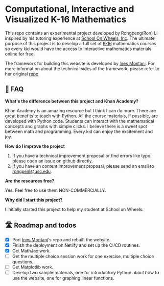 # Computational, Interactive and Visualized K-16 Mathematics

This repo contains an experimental project developed by Rongpeng(Ron) Li inspired by his tutoring experience at [School On Wheels, Inc](schoolonwheels.org). The ultimate purpose of this project is to develop a full set of [K-16](https://en.wikipedia.org/wiki/K%E2%80%9316) mathematics courses so every kid would have the access to interactive mathematics materials online for free.

The framework for building this website is developed by [Ines Montani](https://github.com/ines). For more information about the technical sides of the framework, please refer to her original [repo](https://github.com/ines/spacy-course).

## 💁 FAQ

**What's the difference between this project and Khan Academy?** 

Khan Academy is an amazing resource but I think I can do more. There are great benefits to teach with Python. All the course materials, if possible, are developed with Python code. Students can interact with the mathematical concepts and graphs with simple clicks. I believe there is a sweet spot between math and programming. Every kid can enjoy the excitement and joy.

**How do I improve the project**

1. If you have a technical improvement proposal or find errors like typo, please open an issue on github directly.
2. If you have an content improvement proposal, please send an email to [rongpenl@usc.edu](mailto:rongpenl@usc.edu).

**Are the resources free?** 

Yes. Feel free to use them NON-COMMERCIALLY.

**Why did I start this project?**

I initially started this project to help my student at School on Wheels.

## 🛣 Roadmap and todos

- [x] Port [Ines Montani](https://github.com/ines)'s repo and rebuilt the website.
- [x] Finish the deployment on Netlify and set up the CI/CD routines.
- [x] Get MathJax work.
- [ ] Get the multiple choice session work for one exercise, multiple choice questions.
- [ ] Get Matplotlib work.
- [ ] Develop two sample materials, one for introductory Python about how to use the website, one for graphing linear functions.
